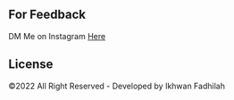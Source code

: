 ## For Feedback

DM Me on Instagram [Here](https://www.instagram.com/dooo_dott/)

## License

©2022 All Right Reserved - Developed by Ikhwan Fadhilah
